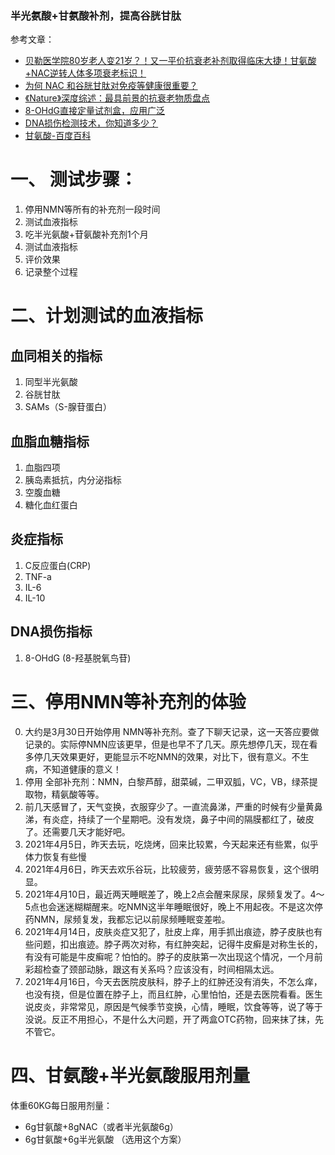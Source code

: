 
### 半光氨酸+甘氨酸补剂，提高谷胱甘肽  

参考文章：  
- [贝勒医学院80岁老人变21岁？！又一平价抗衰老补剂取得临床大捷！甘氨酸+NAC逆转人体多项衰老标识！](https://zhuanlan.zhihu.com/p/361098261)
- [为何 NAC 和谷胱甘肽对免疫等健康很重要？](https://zhuanlan.zhihu.com/p/121042621)
- [《Nature》深度综述：最具前景的抗衰老物质盘点](https://zhuanlan.zhihu.com/p/150074241)
- [8-OHdG直接定量试剂盒，应用广泛](https://zhuanlan.zhihu.com/p/54638556)
- [DNA损伤检测技术，你知道多少？](https://zhuanlan.zhihu.com/p/101506787)
- [甘氨酸-百度百科](https://baike.baidu.com/item/%E7%94%98%E6%B0%A8%E9%85%B8/9261997?fr=aladdin)


# 一、 测试步骤：
1. 停用NMN等所有的补充剂一段时间  
2. 测试血液指标  
3. 吃半光氨酸+苷氨酸补充剂1个月  
4. 测试血液指标  
5. 评价效果  
6. 记录整个过程  

# 二、计划测试的血液指标
## 血同相关的指标
1. 同型半光氨酸 
2. 谷胱甘肽
3. SAMs（S-腺苷蛋白）

## 血脂血糖指标
1. 血脂四项
2. 胰岛素抵抗，内分泌指标
3. 空腹血糖
4. 糖化血红蛋白

## 炎症指标 
1. C反应蛋白(CRP)
2. TNF-a 
3. IL-6
4. IL-10

## DNA损伤指标
1.  8-OHdG (8-羟基脱氧鸟苷)


# 三、停用NMN等补充剂的体验
0. 大约是3月30日开始停用 NMN等补充剂。查了下聊天记录，这一天答应要做记录的。实际停NMN应该更早，但是也早不了几天。原先想停几天，现在看多停几天效果更好，更能显示不吃NMN的效果，对比下，很有意义。不生病，不知道健康的意义！
1. 停用 全部补充剂：NMN，白黎芦醇，甜菜碱，二甲双胍，VC，VB，绿茶提取物，精氨酸等等。
1. 前几天感冒了，天气变换，衣服穿少了。一直流鼻涕，严重的时候有少量黄鼻涕，有炎症，持续了一个星期吧。没有发烧，鼻子中间的隔膜都红了，破皮了。还需要几天才能好吧。
3. 2021年4月5日，昨天去玩，吃烧烤，回来比较累，今天起来还有些累，似乎体力恢复有些慢
4. 2021年4月6日，昨天去欢乐谷玩，比较疲劳，疲劳感不容易恢复，这个很明显。
5. 2021年4月10日，最近两天睡眠差了，晚上2点会醒来尿尿，尿频复发了。4～5点也会迷迷糊糊醒来。吃NMN这半年睡眠很好，晚上不用起夜。不是这次停药NMN，尿频复发，我都忘记以前尿频睡眠变差啦。
6. 2021年4月14日，皮肤炎症又犯了，肚皮上痒，用手抓出痕迹，脖子皮肤也有些问题，扣出痕迹。脖子两次对称，有红肿突起，记得牛皮癣是对称生长的，有没有可能是牛皮癣呢？怕怕的。脖子的皮肤第一次出现这个情况，一个月前彩超检查了颈部动脉，跟这有关系吗？应该没有，时间相隔太远。
7. 2021年4月16日，今天去医院皮肤科，脖子上的红肿还没有消失，不怎么痒，也没有挠，但是位置在脖子上，而且红肿，心里怕怕，还是去医院看看。医生说皮炎，非常常见，原因是气候季节变换，心情，睡眠，饮食等等，说了等于没说。反正不用担心，不是什么大问题，开了两盒OTC药物，回来抹了抹，先不管它。


# 四、甘氨酸+半光氨酸服用剂量
体重60KG每日服用剂量：
- 6g甘氨酸+8gNAC（或者半光氨酸6g）
- 6g甘氨酸+6g半光氨酸 （选用这个方案）
